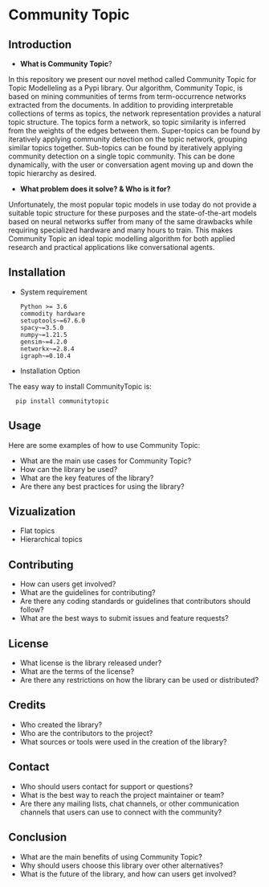 # Community Topic
## Introduction
- **What is Community Topic**?

In this repository we present our novel method called Community Topic for Topic Modelleling as a Pypi library. Our algorithm, Community Topic, is based on mining communities of terms from term-occurrence networks extracted from the documents. In addition to providing interpretable collections of terms as topics, the network representation provides a natural topic structure. The topics form a network, so topic similarity is inferred from the weights of the edges between them. Super-topics can be found by iteratively applying community detection on the topic network, grouping similar topics together. Sub-topics can be found by iteratively applying community detection on a single topic community. This can be done dynamically, with the user or conversation agent moving up and down the topic hierarchy as desired.

- **What problem does it solve? & Who is it for?**

Unfortunately, the most popular topic models in use today do not provide a suitable topic structure for these purposes and the state-of-the-art models based on neural networks suffer from many of the same drawbacks while requiring specialized hardware and many hours to train. This makes Community Topic an ideal topic modelling algorithm for both applied research and practical applications like conversational agents.

## Installation

- System requirement

      Python >= 3.6
      commodity hardware
      setuptools~=67.6.0
      spacy~=3.5.0
      numpy~=1.21.5
      gensim~=4.2.0
      networkx~=2.8.4
      igraph~=0.10.4


- Installation Option

The easy way to install CommunityTopic is:

      pip install communitytopic

## Usage
Here are some examples of how to use Community Topic:

- What are the main use cases for Community Topic?
- How can the library be used?
- What are the key features of the library?
- Are there any best practices for using the library?

## Vizualization

- Flat topics
- Hierarchical topics

## Contributing
- How can users get involved?
- What are the guidelines for contributing?
- Are there any coding standards or guidelines that contributors should follow?
- What are the best ways to submit issues and feature requests?

## License
- What license is the library released under?
- What are the terms of the license?
- Are there any restrictions on how the library can be used or distributed?

## Credits
- Who created the library?
- Who are the contributors to the project?
- What sources or tools were used in the creation of the library?

## Contact
- Who should users contact for support or questions?
- What is the best way to reach the project maintainer or team?
- Are there any mailing lists, chat channels, or other communication channels that users can use to connect with the community?

## Conclusion
- What are the main benefits of using Community Topic?
- Why should users choose this library over other alternatives?
- What is the future of the library, and how can users get involved?
